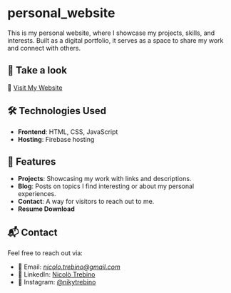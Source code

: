 # personal_website

This is my personal website, where I showcase my projects, skills, and interests. Built as a digital portfolio, it serves as a space to share my work and connect with others.  

## 👀 Take a look
🔗 [Visit My Website](https://nicolotrebino.com)  

## 🛠️ Technologies Used  
- **Frontend**: HTML, CSS, JavaScript  
- **Hosting**: Firebase hosting  

## 🚀 Features    
- **Projects**: Showcasing my work with links and descriptions.
- **Blog**: Posts on topics I find interesting or about my personal experiences.
- **Contact**: A way for visitors to reach out to me.  
- **Resume Download**  

## 📬 Contact  
Feel free to reach out via:  
- 📧 Email: *nicolo.trebino@gmail.com*  
- 💼 LinkedIn: [Nicolò Trebino](https://www.linkedin.com/in/nicol%C3%B2-trebino-624620303?utm_source=share&utm_campaign=share_via&utm_content=profile&utm_medium=ios_app)
- 📸 Instagram: [@nikytrebino](https://www.instagram.com/nikytrebino?igsh=MTlpOTRvZHNnNWllag%3D%3D&utm_source=qr)
